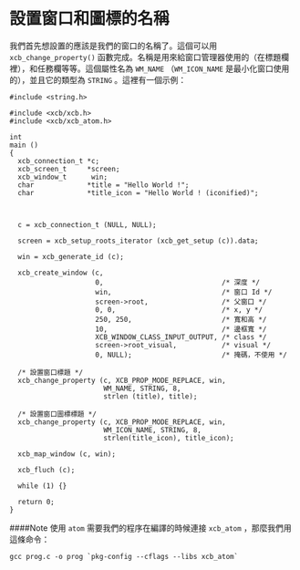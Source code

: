 設置窗口和圖標的名稱
===

我們首先想設置的應該是我們的窗口的名稱了。這個可以用 `xcb_change_property()` 函數完成。名稱是用來給窗口管理器使用的（在標題欄裡），和任務欄等等。這個屬性名為 `WM_NAME` （`WM_ICON_NAME` 是最小化窗口使用的），並且它的類型為 `STRING` 。這裡有一個示例：

    #include <string.h>
    
    #include <xcb/xcb.h>
    #include <xcb/xcb_atom.h>

    int
    main ()
    {
      xcb_connection_t *c;
      xcb_screen_t     *screen;
      xcb_window_t      win;
      char             *title = "Hello World !";
      char             *title_icon = "Hello World ! (iconified)";



      c = xcb_connection_t (NULL, NULL);

      screen = xcb_setup_roots_iterator (xcb_get_setup (c)).data;

      win = xcb_generate_id (c);

      xcb_create_window (c,
                         0,                             /* 深度 */
                         win,                           /* 窗口 Id */
                         screen->root,                  /* 父窗口 */
                         0, 0,                          /* x, y */
                         250, 250,                      /* 寬和高 */
                         10,                            /* 邊框寬 */
                         XCB_WINDOW_CLASS_INPUT_OUTPUT, /* class */
                         screen->root_visual,           /* visual */
                         0, NULL);                      /* 掩碼，不使用 */

      /* 設置窗口標題 */
      xcb_change_property (c, XCB_PROP_MODE_REPLACE, win,
                           WM_NAME, STRING, 8,
                           strlen (title), title);

      /* 設置窗口圖標標題 */
      xcb_change_property (c, XCB_PROP_MODE_REPLACE, win,
                           WM_ICON_NAME, STRING, 8,
                           strlen(title_icon), title_icon);

      xcb_map_window (c, win);

      xcb_fluch (c);

      while (1) {}

      return 0;
    }

####Note
使用 `atom` 需要我們的程序在編譯的時候連接 `xcb_atom` ，那麼我們用這條命令：

    gcc prog.c -o prog `pkg-config --cflags --libs xcb_atom`
